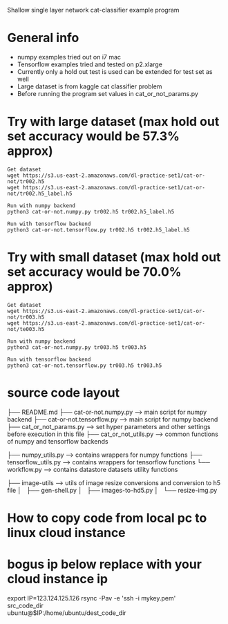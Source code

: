 
Shallow single layer network cat-classifier example program

General info
=============
* numpy examples tried out on i7 mac
* Tensorflow examples tried and tested on p2.xlarge
* Currently only a hold out test is used can be extended for test set as well
* Large dataset is from kaggle cat classifier problem
* Before running the program set values in cat_or_not_params.py

Try with large dataset (max hold out set accuracy would be 57.3% approx)
=================================================================================
    Get dataset
    wget https://s3.us-east-2.amazonaws.com/dl-practice-set1/cat-or-not/tr002.h5
    wget https://s3.us-east-2.amazonaws.com/dl-practice-set1/cat-or-not/tr002.h5_label.h5

    Run with numpy backend
    python3 cat-or-not.numpy.py tr002.h5 tr002.h5_label.h5

    Run with tensorflow backend
    python3 cat-or-not.tensorflow.py tr002.h5 tr002.h5_label.h5

Try with small dataset (max hold out set accuracy would be 70.0% approx)
=================================================================================
    Get dataset
    wget https://s3.us-east-2.amazonaws.com/dl-practice-set1/cat-or-not/tr003.h5
    wget https://s3.us-east-2.amazonaws.com/dl-practice-set1/cat-or-not/te003.h5

    Run with numpy backend
    python3 cat-or-not.numpy.py tr003.h5 tr003.h5

    Run with tensorflow backend
    python3 cat-or-not.tensorflow.py tr003.h5 tr003.h5


source code layout
===================

├── README.md
├── cat-or-not.numpy.py              --> main script for numpy backend
├── cat-or-not.tensorflow.py         --> main script for numpy backend
├── cat_or_not_params.py             --> set hyper parameters and other settings before execution in this file
├── cat_or_not_utils.py              --> common functions of numpy and tensorflow backends

├── numpy_utils.py                   --> contains wrappers for numpy functions
├── tensorflow_utils.py              --> contains wrappers for tensorflow functions
└── workflow.py                      --> contains datastore datasets utility functions

├── image-utils                      --> utils of image resize conversions and conversion to h5 file
│   ├── gen-shell.py
│   ├── images-to-hd5.py
│   └── resize-img.py



How to copy code from local pc to linux cloud instance
========================================================

# bogus ip below replace with your cloud instance ip
export IP=123.124.125.126
rsync -Pav -e 'ssh -i mykey.pem'  \
     src_code_dir  \
     ubuntu@$IP:/home/ubuntu/dest_code_dir

